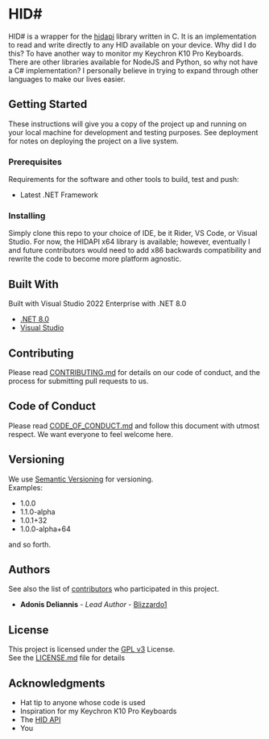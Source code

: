 
# HID#


HID# is a wrapper for the [hidapi](https://github.com/libusb/hidapi/tree/master) library written in C. It is an implementation to read and write directly to any HID available on your device. Why did I do this? To have another way to monitor my Keychron K10 Pro Keyboards. There are other libraries available for NodeJS and Python, so why not have a C# implementation? I personally believe in trying to expand through other languages to make our lives easier.

## Getting Started

These instructions will give you a copy of the project up and running on
your local machine for development and testing purposes. See deployment
for notes on deploying the project on a live system.

### Prerequisites

Requirements for the software and other tools to build, test and push:  
* Latest .NET Framework

### Installing

Simply clone this repo to your choice of IDE, be it Rider, VS Code, or Visual Studio. For now, the HIDAPI x64 library is available; however, eventually I and future contributors would need to add x86 backwards compatibility and rewrite the code to become more platform agnostic.

## Built With

Built with Visual Studio 2022 Enterprise with .NET 8.0

- [.NET 8.0](https://dotnet.microsoft.com/en-us/download/dotnet/8.0)
- [Visual Studio](https://visualstudio.microsoft.com/)


## Contributing

Please read [CONTRIBUTING.md](CONTRIBUTING.md) for details on our code
of conduct, and the process for submitting pull requests to us.

## Code of Conduct
Please read [CODE_OF_CONDUCT.md](CODE_OF_CONDUCT.md) and follow this document
with utmost respect. We want everyone to feel welcome here.

## Versioning

We use [Semantic Versioning](http://semver.org/) for versioning.  
Examples:  
* 1.0.0
* 1.1.0-alpha
* 1.0.1+32
* 1.0.0-alpha+64  

and so forth.

## Authors

See also the list of
[contributors](https://github.com/Blizzardo1/hid-sharp/contributors)
who participated in this project.

- **Adonis Deliannis** - _Lead Author_ - [Blizzardo1](https://github.com/Blizzardo1)


## License

This project is licensed under the [GPL v3](LICENSE.md)
License.  
See the [LICENSE.md](LICENSE.md) file for
details

## Acknowledgments

- Hat tip to anyone whose code is used
- Inspiration for my Keychron K10 Pro Keyboards
- The [HID API](https://github.com/libusb/hidapi)
- You
